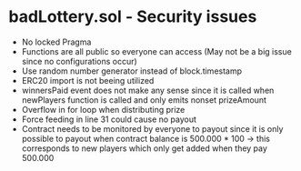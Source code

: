 # badLottery.sol - Security issues

- No locked Pragma
- Functions are all public so everyone can access (May not be a big issue since no configurations occur)
- Use random number generator instead of block.timestamp
- ERC20 import is not beeing utilized
- winnersPaid event does not make any sense since it is called when newPlayers function is called and only emits nonset prizeAmount
- Overflow in for loop when distributing prize
- Force feeding in line 31 could cause no payout
- Contract needs to be monitored by everyone to payout since it is only possible to payout when contract balance is 500.000 * 100 -> this corresponds to new players which only get added when they pay 500.000
